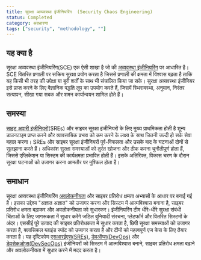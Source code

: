 ```yaml
---
title: सुरक्षा अव्यवस्था इंजीनियरिंग  (Security Chaos Engineering)
status: Completed
category: अवधारणा
tags: ["security", "methodology", ""]
---
```


## यह क्या है

सुरक्षा अव्यवस्था इंजीनियरिंग(SCE) एक ऐसी शाखा है जो की [अव्यवस्था इंजीनियरिंग](/chaos-engineering/) पर आधारित है।
SCE वितरित प्रणाली पर सक्रिय सुरक्षा प्रयोग करता है जिससे प्रणाली की क्षमता में विश्वास बढ़ता है ताकि यह
किसी भी तरह की उपेक्षा या बुरी शर्तों के साथ भी संचालित किया जा सके। सुरक्षा अव्यवस्था इंजीनियर इसे प्राप्त करने के लिए वैज्ञानिक पद्धति लूप का उपयोग करते हैं,
जिसमें स्थिरावस्था, अनुमान, निरंतर सत्यापन, सीखा गया सबक और शमन कार्यान्वयन शामिल होते हैं।

## समस्या

[साइट अवारी इंजीनियरों](/site-reliability-engineering/)(SREs) और साइबर सुरक्षा इंजीनियरों के लिए मुख्य प्राथमिकता होती है 
शून्य डाउनटाइम प्राप्त करने और व्यावसायिक प्रभाव को कम करने के लक्ष्य के साथ जितनी जल्दी हो सके सेवा बहाल करना।
SREs और साइबर सुरक्षा इंजीनियरों पूर्व-विफलता और उसके बाद के घटनाओं दोनों से सुलझाना करते हैं।
अधिकांश सुरक्षा समस्याओं को तुरंत खोजना और ठीक करना चुनौतीपूर्ण होता हैं, जिससे एप्लिकेशन या सिस्टम की कार्यक्षमता प्रभावित होती हैं।
इसके अतिरिक्त, विकास चरण के दौरान सुरक्षा घटनाओं को उजागर करना आमतौर पर मुश्किल होता है।


## समाधान

सुरक्षा अव्यवस्था इंजीनियरिंग [अवलोकनीयता](/observability/) और साइबर प्रतिरोध क्षमता अभ्यासों के आधार पर बनाई गई है।
इसका उद्देश्य "अज्ञात अज्ञात" को उजागर करना और सिस्टम में आत्मविश्वास बनाना है,
साइबर प्रतिरोध क्षमता बढ़ाकर और अवलोकनीयता को सुधारकर।
इंजीनियरिंग टीम धीरे-धीरे सुरक्षा संबंधी चिंताओं के लिए जागरूकता में सुधार करेंगे
जटिल बुनियादी संरचना, प्लेटफॉर्म और वितरित सिस्टमों के अंदर।
एससीई पूरे उत्पाद की साइबर प्रतिरोधकता में सुधार करता है, छिपी सुरक्षा समस्याओं को उजागर करता है,
क्लासिकल ब्लाइंड स्पॉट को उजागर करता है और टीमों को महत्वपूर्ण एज केस के लिए तैयार करता है। 
यह दृष्टिकोण [एसआरईएस(SREs)](/site-reliability-engineering/), [डेवऑप्स(DevOps)](/devops/) और [डेवसेकओप्स(DevSecOps)](/devsecops/) इंजीनियरों को सिस्टम में आत्मविश्वास बनाने,
साइबर प्रतिरोध क्षमता बढ़ाने और अवलोकनीयता में सुधार करने में मदद करता है।
